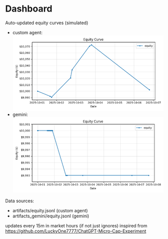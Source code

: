 # Dashboard

Auto-updated equity curves (simulated)

- custom agent: ![Equity Curve](artifacts/equity.png?v=b41de44)
- gemini: ![Equity Curve (Gemini)](artifacts_gemini/equity.png?v=b41de44)

Data sources:
- artifacts/equity.jsonl (custom agent)
- artifacts_gemini/equity.jsonl (gemini)

updates every 15m in market hours (if not just ignores)
inspired from https://github.com/LuckyOne7777/ChatGPT-Micro-Cap-Experiment